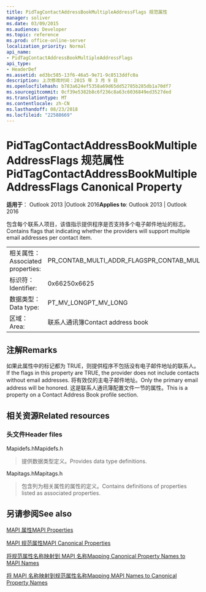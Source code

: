 ```yaml
---
title: PidTagContactAddressBookMultipleAddressFlags 规范属性
manager: soliver
ms.date: 03/09/2015
ms.audience: Developer
ms.topic: reference
ms.prod: office-online-server
localization_priority: Normal
api_name:
- PidTagContactAddressBookMultipleAddressFlags
api_type:
- HeaderDef
ms.assetid: ed3bc585-13f6-46a5-9e71-9c8513ddfc0a
description: 上次修改时间：2015 年 3 月 9 日
ms.openlocfilehash: b783a624ef5358a69d65dd52785b285db1a70df7
ms.sourcegitcommit: 0cf39e5382b8c6f236c8a63c6036849ed3527ded
ms.translationtype: MT
ms.contentlocale: zh-CN
ms.lasthandoff: 08/23/2018
ms.locfileid: "22588669"
---
```

# <a name="pidtagcontactaddressbookmultipleaddressflags-canonical-property"></a><span data-ttu-id="438bc-103">PidTagContactAddressBookMultipleAddressFlags 规范属性</span><span class="sxs-lookup"><span data-stu-id="438bc-103">PidTagContactAddressBookMultipleAddressFlags Canonical Property</span></span>

  
  
<span data-ttu-id="438bc-104">**适用于**： Outlook 2013 |Outlook 2016</span><span class="sxs-lookup"><span data-stu-id="438bc-104">**Applies to**: Outlook 2013 | Outlook 2016</span></span> 
  
<span data-ttu-id="438bc-105">包含每个联系人项目，该值指示提供程序是否支持多个电子邮件地址的标志。</span><span class="sxs-lookup"><span data-stu-id="438bc-105">Contains flags that indicating whether the providers will support multiple email addresses per contact item.</span></span>
  
|||
|:-----|:-----|
|<span data-ttu-id="438bc-106">相关属性：</span><span class="sxs-lookup"><span data-stu-id="438bc-106">Associated properties:</span></span>  <br/> |<span data-ttu-id="438bc-107">PR_CONTAB_MULTI_ADDR_FLAGS</span><span class="sxs-lookup"><span data-stu-id="438bc-107">PR_CONTAB_MULTI_ADDR_FLAGS</span></span>  <br/> |
|<span data-ttu-id="438bc-108">标识符：</span><span class="sxs-lookup"><span data-stu-id="438bc-108">Identifier:</span></span>  <br/> |<span data-ttu-id="438bc-109">0x6625</span><span class="sxs-lookup"><span data-stu-id="438bc-109">0x6625</span></span>  <br/> |
|<span data-ttu-id="438bc-110">数据类型：</span><span class="sxs-lookup"><span data-stu-id="438bc-110">Data type:</span></span>  <br/> |<span data-ttu-id="438bc-111">PT_MV_LONG</span><span class="sxs-lookup"><span data-stu-id="438bc-111">PT_MV_LONG</span></span>  <br/> |
|<span data-ttu-id="438bc-112">区域：</span><span class="sxs-lookup"><span data-stu-id="438bc-112">Area:</span></span>  <br/> |<span data-ttu-id="438bc-113">联系人通讯簿</span><span class="sxs-lookup"><span data-stu-id="438bc-113">Contact address book</span></span>  <br/> |
   
## <a name="remarks"></a><span data-ttu-id="438bc-114">注解</span><span class="sxs-lookup"><span data-stu-id="438bc-114">Remarks</span></span>

<span data-ttu-id="438bc-115">如果此属性中的标记都为 TRUE，则提供程序不包括没有电子邮件地址的联系人。</span><span class="sxs-lookup"><span data-stu-id="438bc-115">If the flags in this property are TRUE, the provider does not include contacts without email addresses.</span></span> <span data-ttu-id="438bc-116">将有效仅的主电子邮件地址。</span><span class="sxs-lookup"><span data-stu-id="438bc-116">Only the primary email address will be honored.</span></span> <span data-ttu-id="438bc-117">这是联系人通讯簿配置文件一节的属性。</span><span class="sxs-lookup"><span data-stu-id="438bc-117">This is a property on a Contact Address Book profile section.</span></span>
  
## <a name="related-resources"></a><span data-ttu-id="438bc-118">相关资源</span><span class="sxs-lookup"><span data-stu-id="438bc-118">Related resources</span></span>

### <a name="header-files"></a><span data-ttu-id="438bc-119">头文件</span><span class="sxs-lookup"><span data-stu-id="438bc-119">Header files</span></span>

<span data-ttu-id="438bc-120">Mapidefs.h</span><span class="sxs-lookup"><span data-stu-id="438bc-120">Mapidefs.h</span></span>
  
> <span data-ttu-id="438bc-121">提供数据类型定义。</span><span class="sxs-lookup"><span data-stu-id="438bc-121">Provides data type definitions.</span></span>
    
<span data-ttu-id="438bc-122">Mapitags.h</span><span class="sxs-lookup"><span data-stu-id="438bc-122">Mapitags.h</span></span>
  
> <span data-ttu-id="438bc-123">包含列为相关属性的属性的定义。</span><span class="sxs-lookup"><span data-stu-id="438bc-123">Contains definitions of properties listed as associated properties.</span></span>
    
## <a name="see-also"></a><span data-ttu-id="438bc-124">另请参阅</span><span class="sxs-lookup"><span data-stu-id="438bc-124">See also</span></span>



[<span data-ttu-id="438bc-125">MAPI 属性</span><span class="sxs-lookup"><span data-stu-id="438bc-125">MAPI Properties</span></span>](mapi-properties.md)
  
[<span data-ttu-id="438bc-126">MAPI 规范属性</span><span class="sxs-lookup"><span data-stu-id="438bc-126">MAPI Canonical Properties</span></span>](mapi-canonical-properties.md)
  
[<span data-ttu-id="438bc-127">将规范属性名称映射到 MAPI 名称</span><span class="sxs-lookup"><span data-stu-id="438bc-127">Mapping Canonical Property Names to MAPI Names</span></span>](mapping-canonical-property-names-to-mapi-names.md)
  
[<span data-ttu-id="438bc-128">将 MAPI 名称映射到规范属性名称</span><span class="sxs-lookup"><span data-stu-id="438bc-128">Mapping MAPI Names to Canonical Property Names</span></span>](mapping-mapi-names-to-canonical-property-names.md)

